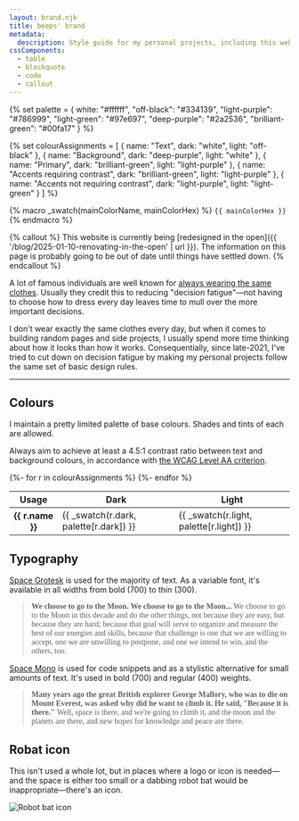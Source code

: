 ```yaml
---
layout: brand.njk
title: beeps' brand
metadata:
  description: Style guide for my personal projects, including this website.
cssComponents:
  - table
  - blockquote
  - code
  - callout
---
```


{% set palette = {
  white: "#ffffff",
  "off-black": "#334139",
  "light-purple": "#786999",
  "light-green": "#97e697",
  "deep-purple": "#2a2536",
  "brilliant-green": "#00fa17"
} %}

{% set colourAssignments = [
  { name: "Text", dark: "white", light: "off-black" },
  { name: "Background", dark: "deep-purple", light: "white" },
  { name: "Primary", dark: "brilliant-green", light: "light-purple" },
  { name: "Accents requiring contrast", dark: "brilliant-green", light: "light-purple" },
  { name: "Accents not requiring contrast", dark: "light-purple", light: "light-green" }
] %}

<style>
:root {
  {%- for n, c in palette %}
  --brand-color-{{ n }}: {{ c }};
  {%- endfor %}
}
</style>

{% macro _swatch(mainColorName, mainColorHex) %}
<span class="page-swatch">
<span class="page-swatch__preview" style="background-color: var(--brand-color-{{ mainColorName }});"></span>
<code class="kimCode">{{ mainColorHex }}</code>
</span>
{% endmacro %}

{% callout %}
This website is currently being [redesigned in the open]({{ '/blog/2025-01-10-renovating-in-the-open' | url }}). The information on this page is probably going to be out of date until things have settled down.
{% endcallout %}

A lot of famous individuals are well known for [always wearing the same clothes](https://edition.cnn.com/2015/10/09/world/gallery/decision-fatigue-same-clothes/index.html). Usually they credit this to reducing "decision fatigue"—not having to choose how to dress every day leaves time to mull over the more important decisions.

I don't wear exactly the same clothes every day, but when it comes to building random pages and side projects, I usually spend more time thinking about how it looks than how it works. Consequentially, since late-2021, I've tried to cut down on decision fatigue by making my personal projects follow the same set of basic design rules.

---

## Colours

I maintain a pretty limited palette of base colours. Shades and tints of each are allowed.

Always aim to achieve at least a 4.5:1 contrast ratio between text and background colours, in accordance with [the WCAG Level AA criterion](https://www.w3.org/WAI/WCAG21/Understanding/contrast-minimum.html).

<table class="kimTable">
  <thead class="kimTable_head">
    <tr class="kimTable_row">
      <th class="kimTable_header" scope="col">Usage</th>
      <th class="kimTable_header" scope="col">Dark</th>
      <th class="kimTable_header" scope="col">Light</th>
    </tr>
  </thead>
  <tbody class="kimTable_body">
    {%- for r in colourAssignments %}
    <tr class="kimTable_row">
      <th class="kimTable_header" scope="row">{{ r.name }}</th>
      <td class="kimTable_cell">{{ _swatch(r.dark, palette[r.dark]) }}</td>
      <td class="kimTable_cell">{{ _swatch(r.light, palette[r.light]) }}</td>
    </tr>
    {%- endfor %}
  </tbody>
</table>

## Typography

[Space Grotesk](https://fonts.google.com/specimen/Space+Grotesk) is used for the majority of text. As a variable font, it's available in all widths from bold (700) to thin (300).

> <div style="font-family:'Space Grotesk'"><span style="font-weight:700">We choose to go to the Moon. </span> <span style="font-weight:600">We choose to go to the Moon... </span><span style="font-weight:500">We choose to go to the Moon in this decade and do the other things, not because they are easy, but because they are hard; </span><span style="font-weight:400">because that goal will serve to organize and measure the best of our energies and skills,</span> <span style="font-weight:300">because that challenge is one that we are willing to accept, one we are unwilling to postpone, and one we intend to win, and the others, too.</span></div>

[Space Mono](https://fonts.google.com/specimen/Space+Mono) is used for code snippets and as a stylistic alternative for small amounts of text. It's used in bold (700) and regular (400) weights.

> <div style="font-family:'Space Mono'"><span style="font-weight:700">Many years ago the great British explorer George Mallory, who was to die on Mount Everest, was asked why did he want to climb it. He said, "Because it is there." </span><span style="font-weight:400">Well, space is there, and we're going to climb it, and the moon and the planets are there, and new hopes for knowledge and peace are there.</span></div>

## Robat icon

This isn't used a whole lot, but in places where a logo or icon is needed—and the space is either too small or a dabbing robot bat would be inappropriate—there's an icon.

<div class="page-icon">
  <img src="{{ '/assets/images/icons/favicon.svg' | url }}" alt="Robot bat icon">
</div>

